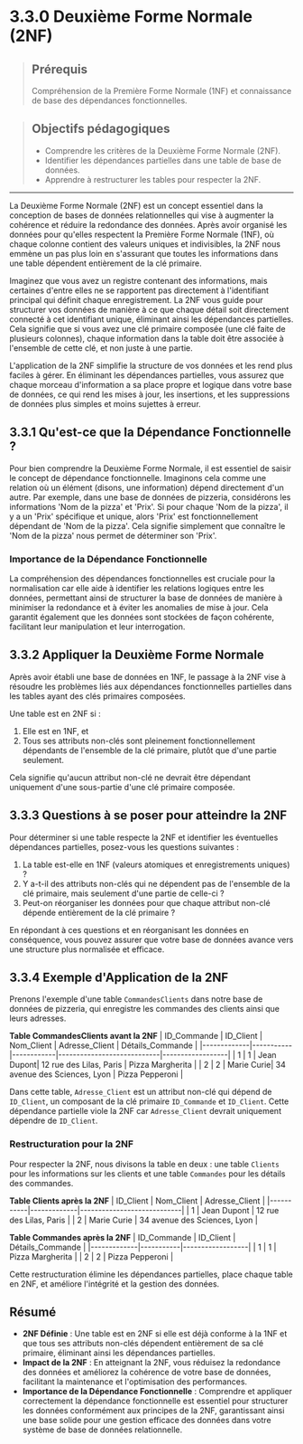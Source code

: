 # 3.3.0 Deuxième Forme Normale (2NF)

<blockquote>
    <h2>Prérequis</h2>
    <p>Compréhension de la Première Forme Normale (1NF) et connaissance de base des dépendances fonctionnelles.</p>
</blockquote>

<blockquote>
    <h2>Objectifs pédagogiques</h2>
    <ul>
        <li>Comprendre les critères de la Deuxième Forme Normale (2NF).</li>
        <li>Identifier les dépendances partielles dans une table de base de données.</li>
        <li>Apprendre à restructurer les tables pour respecter la 2NF.</li>
    </ul>
</blockquote>

---

La Deuxième Forme Normale (2NF) est un concept essentiel dans la conception de bases de données relationnelles qui vise à augmenter la cohérence et réduire la redondance des données. Après avoir organisé les données pour qu'elles respectent la Première Forme Normale (1NF), où chaque colonne contient des valeurs uniques et indivisibles, la 2NF nous emmène un pas plus loin en s'assurant que toutes les informations dans une table dépendent entièrement de la clé primaire.

Imaginez que vous avez un registre contenant des informations, mais certaines d'entre elles ne se rapportent pas directement à l'identifiant principal qui définit chaque enregistrement. La 2NF vous guide pour structurer vos données de manière à ce que chaque détail soit directement connecté à cet identifiant unique, éliminant ainsi les dépendances partielles. Cela signifie que si vous avez une clé primaire composée (une clé faite de plusieurs colonnes), chaque information dans la table doit être associée à l'ensemble de cette clé, et non juste à une partie.

L'application de la 2NF simplifie la structure de vos données et les rend plus faciles à gérer. En éliminant les dépendances partielles, vous assurez que chaque morceau d'information a sa place propre et logique dans votre base de données, ce qui rend les mises à jour, les insertions, et les suppressions de données plus simples et moins sujettes à erreur.


## 3.3.1 Qu'est-ce que la Dépendance Fonctionnelle ?

Pour bien comprendre la Deuxième Forme Normale, il est essentiel de saisir le concept de dépendance fonctionnelle. Imaginons cela comme une relation où un élément (disons, une information) dépend directement d'un autre. Par exemple, dans une base de données de pizzeria, considérons les informations 'Nom de la pizza' et 'Prix'. Si pour chaque 'Nom de la pizza', il y a un 'Prix' spécifique et unique, alors 'Prix' est fonctionnellement dépendant de 'Nom de la pizza'. Cela signifie simplement que connaître le 'Nom de la pizza' nous permet de déterminer son 'Prix'.

### Importance de la Dépendance Fonctionnelle

La compréhension des dépendances fonctionnelles est cruciale pour la normalisation car elle aide à identifier les relations logiques entre les données, permettant ainsi de structurer la base de données de manière à minimiser la redondance et à éviter les anomalies de mise à jour. Cela garantit également que les données sont stockées de façon cohérente, facilitant leur manipulation et leur interrogation.

## 3.3.2 Appliquer la Deuxième Forme Normale

Après avoir établi une base de données en 1NF, le passage à la 2NF vise à résoudre les problèmes liés aux dépendances fonctionnelles partielles dans les tables ayant des clés primaires composées. 

Une table est en 2NF si :

1. Elle est en 1NF, et
2. Tous ses attributs non-clés sont pleinement fonctionnellement dépendants de l'ensemble de la clé primaire, plutôt que d'une partie seulement.

Cela signifie qu'aucun attribut non-clé ne devrait être dépendant uniquement d'une sous-partie d'une clé primaire composée.


## 3.3.3 Questions à se poser pour atteindre la 2NF

Pour déterminer si une table respecte la 2NF et identifier les éventuelles dépendances partielles, posez-vous les questions suivantes :

1. La table est-elle en 1NF (valeurs atomiques et enregistrements uniques) ?
2. Y a-t-il des attributs non-clés qui ne dépendent pas de l'ensemble de la clé primaire, mais seulement d'une partie de celle-ci ?
3. Peut-on réorganiser les données pour que chaque attribut non-clé dépende entièrement de la clé primaire ?

En répondant à ces questions et en réorganisant les données en conséquence, vous pouvez assurer que votre base de données avance vers une structure plus normalisée et efficace.


## 3.3.4 Exemple d'Application de la 2NF

Prenons l'exemple d'une table `CommandesClients` dans notre base de données de pizzeria, qui enregistre les commandes des clients ainsi que leurs adresses.

**Table CommandesClients avant la 2NF**
| ID_Commande | ID_Client | Nom_Client | Adresse_Client             | Détails_Commande |
|-------------|-----------|------------|----------------------------|------------------|
| 1           | 1         | Jean Dupont| 12 rue des Lilas, Paris    | Pizza Margherita |
| 2           | 2         | Marie Curie| 34 avenue des Sciences, Lyon | Pizza Pepperoni  |

Dans cette table, `Adresse_Client` est un attribut non-clé qui dépend de `ID_Client`, un composant de la clé primaire `ID_Commande` et `ID_Client`. Cette dépendance partielle viole la 2NF car `Adresse_Client` devrait uniquement dépendre de `ID_Client`.

### Restructuration pour la 2NF

Pour respecter la 2NF, nous divisons la table en deux : une table `Clients` pour les informations sur les clients et une table `Commandes` pour les détails des commandes.

**Table Clients après la 2NF**
| ID_Client | Nom_Client  | Adresse_Client             |
|-----------|-------------|----------------------------|
| 1         | Jean Dupont | 12 rue des Lilas, Paris    |
| 2         | Marie Curie | 34 avenue des Sciences, Lyon |

**Table Commandes après la 2NF**
| ID_Commande | ID_Client | Détails_Commande |
|-------------|-----------|------------------|
| 1           | 1         | Pizza Margherita |
| 2           | 2         | Pizza Pepperoni  |

Cette restructuration élimine les dépendances partielles, place chaque table en 2NF, et améliore l'intégrité et la gestion des données.


## Résumé

- **2NF Définie** : Une table est en 2NF si elle est déjà conforme à la 1NF et que tous ses attributs non-clés dépendent entièrement de sa clé primaire, éliminant ainsi les dépendances partielles.
- **Impact de la 2NF** : En atteignant la 2NF, vous réduisez la redondance des données et améliorez la cohérence de votre base de données, facilitant la maintenance et l'optimisation des performances.
- **Importance de la Dépendance Fonctionnelle** : Comprendre et appliquer correctement la dépendance fonctionnelle est essentiel pour structurer les données conformément aux principes de la 2NF, garantissant ainsi une base solide pour une gestion efficace des données dans votre système de base de données relationnelle.

